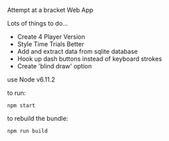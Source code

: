 Attempt at a bracket Web App

Lots of things to do...
* Create 4 Player Version
* Style Time Trials Better
* Add and extract data from sqlite database
* Hook up dash buttons instead of keyboard strokes
* Create 'blind draw' option

use Node v6.11.2

to run:

    npm start
    
to rebuild the bundle:

    npm run build
